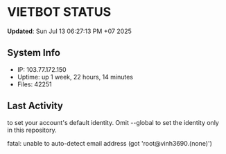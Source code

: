 # VIETBOT STATUS
**Updated**: Sun Jul 13 06:27:13 PM +07 2025

## System Info
- IP: 103.77.172.150
- Uptime: up 1 week, 22 hours, 14 minutes
- Files: 42251

## Last Activity

to set your account's default identity.
Omit --global to set the identity only in this repository.

fatal: unable to auto-detect email address (got 'root@vinh3690.(none)')
